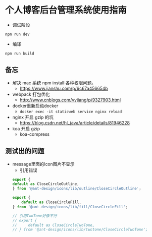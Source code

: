 <!--
 * @Description: 后台管理系统说明
 * @Author: shenxf
 * @Date: 2018-03-24 23:04:44
 -->
# 个人博客后台管理系统使用指南

- 调试阶段
```shell
npm run dev
```

- 编译
```shell
npm run build
```
## 备忘
- 解决 mac 系统 npm install 各种权限问题。
    + https://www.jianshu.com/p/6c67a456654b
- webpack 打包优化
    + http://www.cnblogs.com/vvjiang/p/9327903.html
- docker重新启动docker
    + `docker exec -it staticweb service nginx reload`
- nginx 开启 gzip 的坑
    + https://blog.csdn.net/hl_java/article/details/81946228
- koa 开启 gzip 
    + koa-compress

## 测试出的问题

- message里面的Icon图片不显示
    + 引用错误
    ```javascript
    export {
    default as CloseCircleOutline,
    } from '@ant-design/icons/lib/outline/CloseCircleOutline';

    export {
        default as CloseCircleFill,
    } from '@ant-design/icons/lib/fill/CloseCircleFill';

    // 引用TwoTone好像不行
    // export {
    //     default as CloseCircleTwoTone,
    // } from '@ant-design/icons/lib/twotone/CloseCircleTwoTone';
    ```